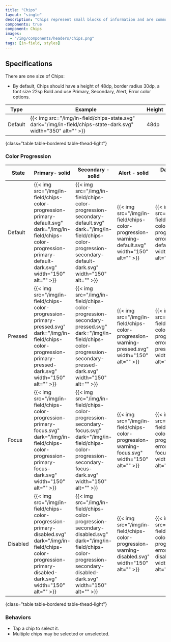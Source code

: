 ```yaml
---
title: "Chips"
layout: "single"
description: "Chips represent small blocks of information and are commonly used for input or filtering."
components: true
component: Chips
images:
  - "/img/components/headers/chips.png"
tags: [in-field, styles]
---
```


## Specifications

There are one size of Chips:

- By default, Chips should have a height of 48dp, border radius 30dp, a font size 22sp Bold and use Primary, Secondary, Alert, Error color options.

<!-- prettier-ignore-start -->
| Type    | Example                                                                                                          | Height |
|---------| ---------------------------------------------------------------------------------------------------------------- | ------ |
| Default | {{< img src="/img/in-field/chips-state.svg" dark="/img/in-field/chips-state-dark.svg" width="350" alt="" >}}     | 48dp   |
{class="table table-bordered table-thead-light"}

<!-- prettier-ignore-end -->

### Color Progression

<!-- prettier-ignore-start -->
| State    | Primary- solid                                                                   | Secondary - solid                                                                         | Alert - solid  | Danger - solid |
| ---------------- | ---------------------------------------------------------------------------------- | ------------------------------------------------------------------------------------------ | ---------------------- | ------------------------ |
| Default  | {{< img src="/img/in-field/chips-color-progression-primary-default.svg" dark="/img/in-field/chips-color-progression-primary-default-dark.svg" width="150" alt="" >}} | {{< img src="/img/in-field/chips-color-progression-secondary-default.svg" dark="/img/in-field/chips-color-progression-secondary-default-dark.svg" width="150" alt="" >}} | {{< img src="/img/in-field/chips-color-progression-warning-default.svg" width="150" alt="" >}} |{{< img src="/img/in-field/chips-color-progression-error-default.svg" width="150" alt="" >}} |
| Pressed   | {{< img src="/img/in-field/chips-color-progression-primary-pressed.svg" dark="/img/in-field/chips-color-progression-primary-pressed-dark.svg"  width="150" alt="" >}} | {{< img src="/img/in-field/chips-color-progression-secondary-pressed.svg" dark="/img/in-field/chips-color-progression-secondary-pressed-dark.svg" width="150" alt="" >}} | {{< img src="/img/in-field/chips-color-progression-warning-pressed.svg" width="150" alt="" >}} | {{< img src="/img/in-field/chips-color-progression-error-pressed.svg" width="150" alt="" >}} |
| Focus | {{< img src="/img/in-field/chips-color-progression-primary-focus.svg" dark="/img/in-field/chips-color-progression-primary-focus-dark.svg" width="150" alt="" >}} | {{< img src="/img/in-field/chips-color-progression-secondary-focus.svg" dark="/img/in-field/chips-color-progression-secondary-focus-dark.svg" width="150" alt="" >}} | {{< img src="/img/in-field/chips-color-progression-warning-focus.svg" width="150" alt="" >}} | {{< img src="/img/in-field/chips-color-progression-error-focus.svg" width="150" alt="" >}} |
| Disabled | {{< img src="/img/in-field/chips-color-progression-primary-disabled.svg" dark="/img/in-field/chips-color-progression-primary-disabled-dark.svg" width="150" alt="" >}} | {{< img src="/img/in-field/chips-color-progression-secondary-disabled.svg" dark="/img/in-field/chips-color-progression-secondary-disabled-dark.svg" width="150" alt="" >}} | {{< img src="/img/in-field/chips-color-progression-warning-disabled.svg" width="150" alt="" >}} | {{< img src="/img/in-field/chips-color-progression-error-disabled.svg" width="150" alt="" >}} |
{class="table table-bordered table-thead-light"}
<!-- prettier-ignore-end -->

### Behaviors

- Tap a chip to select it.
- Multiple chips may be selected or unselected.
